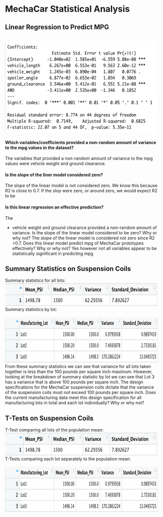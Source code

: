 # MechaCar Statistical Analysis
## Linear Regression to Predict MPG

<br><img src="Deliverable 1 Linear Regression.png" width="500" height="300">
#### Which variables/coefficients provided a non-random amount of variance to the mpg values in the dataset?
The variables that provided a non-random amount of variance to the mpg values were vehicle weight and ground clearance. 

#### Is the slope of the liner model considered zero?
The slope of the linear model is not considered zero. We know this because R2 is close to 0.7. If the slop were zero, or around zero, we would expect R2 to be 


#### Is this linear regression an effective prediction?
The 
- vehicle weight and ground clearance provided a non-random amount of variance.
Is the slope of the linear model considered to be zero? Why or why not?
The slope of the linear model is considered not zero since R2 >0.7.
Does this linear model predict mpg of MechaCar prototypes effectively? Why or why not?
Yes however not all variables appear to be statistically significant in predicting mpg

## Summary Statistics on Suspension Coils
Summary statistics for all lots:
<br><img src="Deliverable 2 Total Summary.png" width="500" height="75">
<br>
Summary statistics by lot:
<br><br><img src="Deliverable 2 Lot Summary.png" width="600" height="150">
<br>
From these summary statistics we can see that variance for all lots taken together is less than the 100 pounds per square inch maximum. However, looking at the breakdown of summary statistic by lot we can see that Lot 3 has a variance that is above 100 pounds per square inch. 
The design specifications for the MechaCar suspension coils dictate that the variance of the suspension coils must not exceed 100 pounds per square inch. Does the current manufacturing data meet this design specification for all manufacturing lots in total and each lot individually? Why or why not?

## T-Tests on Suspension Coils
T-Test comparing all lots of the population mean:
<br><img src="Deliverable 2 Total Summary.png" width="500" height="75">
<br>
T-Tests comparing each lot separately to the population mean:
<br><br><img src="Deliverable 2 Lot Summary.png" width="600" height="150">
<br>
